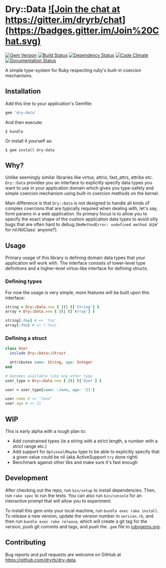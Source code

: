 # Dry::Data <a href="https://gitter.im/dryrb/chat" target="_blank">![Join the chat at https://gitter.im/dryrb/chat](https://badges.gitter.im/Join%20Chat.svg)</a>

<a href="https://rubygems.org/gems/dry-data" target="_blank">![Gem Version](https://badge.fury.io/rb/dry-data.svg)</a>
<a href="https://travis-ci.org/dryrb/dry-data" target="_blank">![Build Status](https://travis-ci.org/dryrb/dry-data.svg?branch=master)</a>
<a href="https://gemnasium.com/dryrb/dry-data" target="_blank">![Dependency Status](https://gemnasium.com/dryrb/dry-data.svg)</a>
<a href="https://codeclimate.com/github/dryrb/dry-data" target="_blank">![Code Climate](https://codeclimate.com/github/dryrb/dry-data/badges/gpa.svg)</a>
<a href="http://inch-ci.org/github/dryrb/dry-data" target="_blank">![Documentation Status](http://inch-ci.org/github/dryrb/dry-data.svg?branch=master&style=flat)</a>

A simple type-system for Ruby respecting ruby's built-in coercion mechanisms.

## Installation

Add this line to your application's Gemfile:

```ruby
gem 'dry-data'
```

And then execute:

    $ bundle

Or install it yourself as:

    $ gem install dry-data

## Why?

Unlike seemingly similar libraries like virtus, attrio, fast_attrs, attribs etc.
`Dry::Data` provides you an interface to explicitly specify data types you want
to use in your application domain which gives you type-safety and *simple* coercion
mechanism using built-in coercion methods on the kernel.

Main difference is that `Dry::Data` is not designed to handle all kinds of complex
coercions that are typically required when dealing with, let's say, form params
in a web application. Its primary focus is to allow you to specify the exact shape
of the custom application data types to avoid silly bugs that are often hard to debug
(`NoMethodError: undefined method `size' for nil:NilClass` anyone?).

## Usage

Primary usage of this library is defining domain data types that your application
will work with. The interface consists of lower-level type definitions and a higher-level
virtus-like interface for defining structs.


### Defining types

For now the usage is very simple, more features will be built upon this interface:

``` ruby
string = Dry::Data.new { |t| t['String'] }
array = Dry::Data.new { |t| t['Array'] }

string[:foo] # => 'foo'
array[:foo] # => [:foo]
```

### Defining a struct

``` ruby
class User
  include Dry::Data::Struct

  attributes name: String, age: Integer
end

# becomes available like any other type
user_type = Dry::Data.new { |t| t['User'] }

user = user_type[name: :Jane, age: '21']

user.name # => "Jane"
user.age # => 21
```

## WIP

This is early alpha with a rough plan to:

* Add constrained types (ie a string with a strict length, a number with a strict range etc.)
* Add support for `Optional`/`Maybe` type to be able to explicitly specify that a given value could be nil (aka ActiveSupport `try` done right)
* Benchmark against other libs and make sure it's fast enough

## Development

After checking out the repo, run `bin/setup` to install dependencies. Then, run `rake spec` to run the tests. You can also run `bin/console` for an interactive prompt that will allow you to experiment.

To install this gem onto your local machine, run `bundle exec rake install`. To release a new version, update the version number in `version.rb`, and then run `bundle exec rake release`, which will create a git tag for the version, push git commits and tags, and push the `.gem` file to [rubygems.org](https://rubygems.org).

## Contributing

Bug reports and pull requests are welcome on GitHub at https://github.com/dryrb/dry-data.

